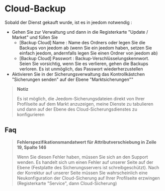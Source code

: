 # Cloud-Backup

Sobald der Dienst gekauft wurde, ist es in jeedom notwendig : 

- Gehen Sie zur Verwaltung und dann in die Registerkarte "Update / Market" und füllen Sie
  - [Backup Cloud] Name : Name des Ordners oder legen Sie die Backups von jeedom ab (wenn Sie ein jeedom haben, setzen Sie einfach jeedom, andernfalls legen Sie einen Ordner von jeedom ab)
  - [Backup Cloud] Passwort : Backup-Verschlüsselungskennwort. Seien Sie vorsichtig, wenn Sie es verlieren, gehen die Backups verloren. Es ist unmöglich, das Passwort wiederherzustellen
- Aktivieren Sie in der Sicherungsverwaltung das Kontrollkästchen "Sicherungen senden" auf der Ebene "Marktsicherungen""

>**Notiz**
>
>Es ist möglich, die Jeedom-Sicherungsdateien direkt von Ihrer Profilseite auf dem Markt anzuzeigen, meine Dienste zu tabulieren und dann auf der Ebene des Cloud-Sicherungsdienstes zu konfigurieren

## Faq

> **Fehlerspezifikationsmandatwert für Attributverschiebung in Zeile 19, Spalte 146**
>
> Wenn Sie diesen Fehler haben, müssen Sie sich an den Support wenden. Es handelt sich um einen Fehler auf unserer Seite auf der Ebene (Festplatte des Sicherungsservers ist schreibgeschützt).
> Nach der Korrektur auf unserer Seite müssen Sie wahrscheinlich eine Neukonfiguration der Cloud-Sicherung auf Ihrer Profilseite erzwingen (Registerkarte "Service", dann Cloud-Sicherung)
